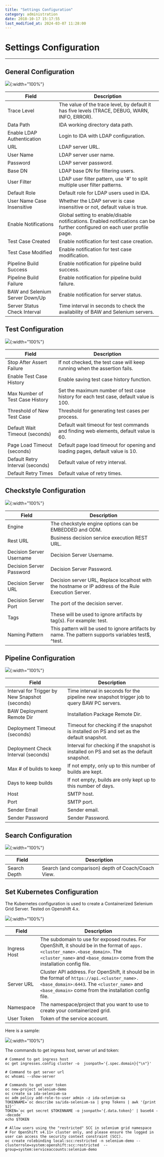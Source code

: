 ```yaml
---
title: "Settings Configuration"
category: administration
date: 2018-10-17 15:17:55
last_modified_at: 2024-03-07 11:28:00
---
```


# Settings Configuration
***

## General Configuration

![][General]{:width="100%"}

Field | Description
--- | ---
Trace Level | The value of the trace level, by default it has five levels (TRACE, DEBUG, WARN, INFO, ERROR).
Data Path | IDA working directory data path.
Enable LDAP Authentication | Login to IDA with LDAP configuration.
URL | LDAP server URL.
User Name | LDAP server user name.
Password | LDAP server password.
Base DN | LDAP base DN for filtering users.
User Filter | LDAP user filter pattern, use '#' to split multiple user filter patterns.
Default Role | Default role for LDAP users used in IDA.
User Name Case Insensitive | Whether the LDAP server is case insensitive or not, default value is true.
Enable Notifications | Global setting to enable/disable notifications. Enabled notifications can be further configured on each user profile page.
Test Case Created | Enable notification for test case creation.
Test Case Modified | Enable notification for test case modification.
Pipeline Build Success | Enable notification for pipeline build success.
Pipeline Build Failure | Enable notification for pipeline build failure.
BAW and Selenium Server Down/Up | Enable notification for server status.
Server Status Check Interval | Time interval in seconds to check the availability of BAW and Selenium servers.

## Test Configuration

![][Test]{:width="100%"}

Field | Description
--- | ---
Stop After Assert Failure | If not checked, the test case will keep running when the assertion fails.
Enable Test Case History | Enable saving test case history function.
Max Number of Test Case History | Set the maximum number of test case history for each test case, default value is 100.
Threshold of New Test Case | Threshold for generating test cases per process.
Default Wait Timeout (seconds) | Default wait timeout for test commands and finding web elements, default value is 60.
Page Load Timeout (seconds) | Default page load timeout for opening and loading pages, default value is 10.
Default Retry Interval (seconds) | Default value of retry interval.
Default Retry Times | Default value of retry times.

## Checkstyle Configuration

![][Checkstyle]{:width="100%"}

Field | Description
--- | ---
Engine | The checkstyle engine options can be EMBEDDED and ODM.
Rest URL | Business decision service execution REST URL.
Decision Server Username | Decision Server Username.
Decision Server Password | Decision Server Password.
Decision Server URL | Decision server URL, Replace localhost with the hostname or IP address of the Rule Execution Server.
Decision Server Port | The port of the decision server.
Tags | These will be used to ignore artifacts by tag(s). For example: test.
Naming Pattern | This pattern will be used to ignore artifacts by name. The pattern supports variables test$, ^test.

## Pipeline Configuration

![][Pipeline]{:width="100%"}

Field | Description
--- | ---
Interval for Trigger by New Snapshot (seconds) | Time interval in seconds for the pipeline new snapshot trigger job to query BAW PC servers.
BAW Deployment Remote Dir | Installation Package Remote Dir.
Deployment Timeout (seconds) | Timeout for checking if the snapshot is installed on PS and set as the default snapshot.
Deployment Check Interval (seconds) | Interval for checking if the snapshot is installed on PS and set as the default snapshot.
Max # of builds to keep | If not empty, only up to this number of builds are kept.
Days to keep builds | If not empty, builds are only kept up to this number of days.
Host | SMTP host.
Port | SMTP port.
Sender Email | Sender email.
Sender Password | Sender Password.

## Search Configuration
![][Search]{:width="100%"}

Field | Description
--- | ---
Search Depth | Search (and comparison) depth of Coach/Coach View.

## Set Kubernetes Configuration

The Kubernetes configuration is used to create a Containerized Selenium Grid Server. Tested on Openshift 4.x.

![][administrator_k8s_setting]{:width="100%"}

| Field | Description |
| --- | --- |
| Ingress Host | The subdomain to use for exposed routes. For OpenShift, it should be in the format of `apps.<cluster_name>.<base_domain>`. The `<cluster_name>` and `<base_domain>` come from the installation config file. |
| Server URL | Cluster API address. For OpenShift, it should be in the format of `https://api.<cluster_name>.<base_domain>:6443`. The `<cluster_name>` and `<base_domain>` come from the installation config file. |
| Namespace | The namespace/project that you want to use to create your containerized grid. |
| User Token | Token of the service account. |

Here is a sample:

![][administrator_k8s_setting_sample]{:width="100%"}

The commands to get ingress host, server url and token:

``` 
# Command to get ingress host
oc get ingresses.config cluster -o  jsonpath='{.spec.domain}{"\n"}'

# Command to get server url
oc whoami --show-server

# Commands to get user token
oc new-project selenium-demo
oc create sa ida-selenium-sa
oc adm policy add-role-to-user admin -z ida-selenium-sa
TOKENNAME=`oc describe sa/ida-selenium-sa | grep Tokens | awk '{print $2}'`
TOKEN=`oc get secret $TOKENNAME -o jsonpath='{.data.token}' | base64 --decode`
echo $TOKEN

# Allow users using the "restricted" SCC in selenium grid namespace
# For OpenShift v4.11+ cluster only, and please ensure the logged in user can access the security context constraint (SCC).
oc create rolebinding local:scc:restricted -n selenium-demo --clusterrole=system:openshift:scc:restricted  --group=system:serviceaccounts:selenium-demo
``` 


[administrator_settings]: ../images/administrator/Administrator_settings.png
[administrator_k8s_setting]: ../images/administrator/administrator_k8s_setting.png
[administrator_k8s_setting_sample]: ../images/administrator/administrator_k8s_setting_sample.png
[General]: ../images/administrator/General.png
[Test]: ../images/administrator/Test.png
[Pipeline]: ../images/administrator/Pipeline.png
[Checkstyle]: ../images/administrator/Checkstyle.png
[Search]: ../images/administrator/Search.png

